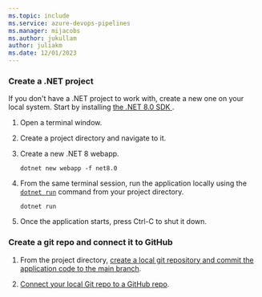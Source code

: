```yaml
---
ms.topic: include
ms.service: azure-devops-pipelines
ms.manager: mijacobs
ms.author: jukullam
author: juliakm
ms.date: 12/01/2023
---
```


### Create a .NET project

If you don't have a .NET project to work with, create a new one on your local system. Start by installing <a href="https://dotnet.microsoft.com/download/dotnet/8.0" target="_blank"> the .NET 8.0 SDK </a>.

1. Open a terminal window.
1. Create a project directory and navigate to it.
1. Create a new .NET 8 webapp. 

    ```dotnetcli
    dotnet new webapp -f net8.0
    ```

1. From the same terminal session, run the application locally using the [`dotnet run`](/dotnet/core/tools/dotnet-run) command from your project directory.

    ```dotnetcli
    dotnet run
    ```

1. Once the application starts, press Ctrl-C to shut it down.

### Create a git repo and connect it to GitHub

1. From the project directory, [create a local git repository and commit the application code to the main branch](../../repos/git/creatingrepo.md#create-a-local-git-repo-from-an-existing-solution).

1. [Connect your local Git repo to a GitHub repo](../../repos/git/creatingrepo.md#connect-a-local-git-repo-to-a-github-repo).
